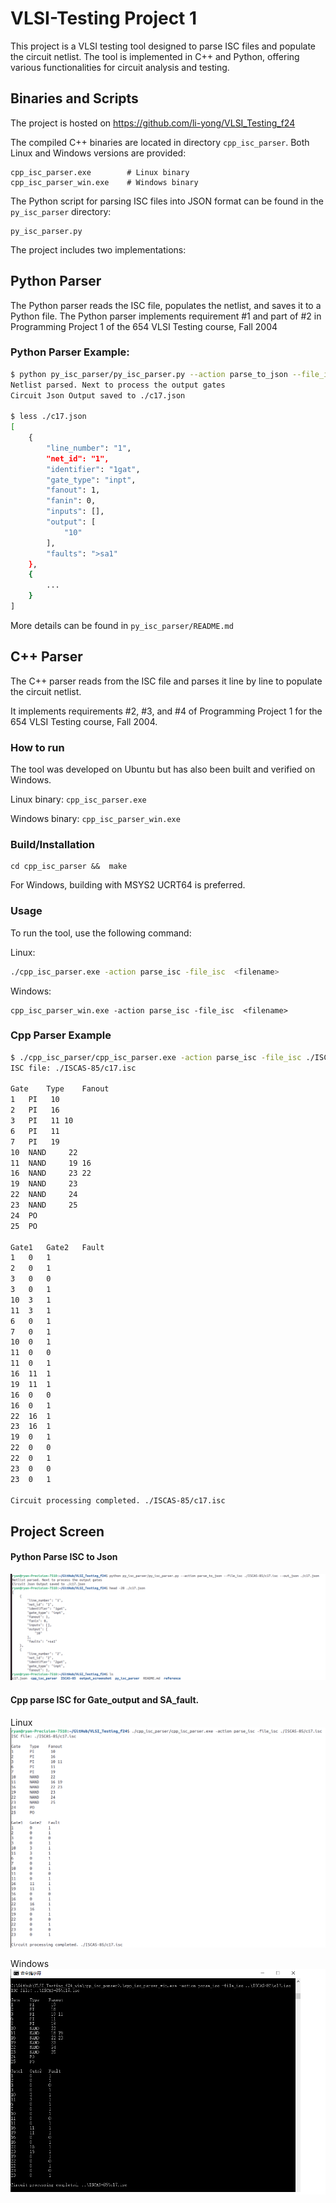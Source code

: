 # VLSI-Testing Project 1

This project is a VLSI testing tool designed to parse ISC files and populate the circuit netlist. The tool is implemented in C++ and Python, offering various functionalities for circuit analysis and testing.

## Binaries and Scripts 
The project is hosted on https://github.com/li-yong/VLSI_Testing_f24

The compiled C++ binaries are located in directory `cpp_isc_parser`. Both Linux and Windows versions are provided:

```
cpp_isc_parser.exe        # Linux binary
cpp_isc_parser_win.exe    # Windows binary
```

The Python script for parsing ISC files into JSON format can be found in the `py_isc_parser` directory:
```
py_isc_parser.py 
```

The project includes two implementations:
## Python Parser
The Python parser reads the ISC file, populates the netlist, and saves it to a Python file.
The Python parser implements requirement #1 and part of #2 in Programming Project 1 of the 654 VLSI Testing course, Fall 2004

### Python Parser Example:
```bash
$ python py_isc_parser/py_isc_parser.py --action parse_to_json --file_isc ./ISCAS-85/c17.isc  --out_json ./c17.json
Netlist parsed. Next to process the output gates
Circuit Json Output saved to ./c17.json

$ less ./c17.json
[
    {
        "line_number": "1",
        "net_id": "1",
        "identifier": "1gat",
        "gate_type": "inpt",
        "fanout": 1,
        "fanin": 0,
        "inputs": [],
        "output": [
            "10"
        ],
        "faults": ">sa1"
    },
    {
        ...
    }
]
```

More details can be found in `py_isc_parser/README.md`

## C++ Parser 
The C++ parser reads from the ISC file and parses it line by line to populate the circuit netlist.

It implements requirements #2, #3, and #4 of Programming Project 1 for the 654 VLSI Testing course, Fall 2004.

### How to run
The tool was developed on Ubuntu but has also been built and verified on Windows.

Linux binary:   `cpp_isc_parser.exe`

Windows binary: `cpp_isc_parser_win.exe`

### Build/Installation
```
cd cpp_isc_parser &&  make 
```

For Windows, building with MSYS2 UCRT64 is preferred.


### Usage
To run the tool, use the following command:

Linux:
```sh
./cpp_isc_parser.exe -action parse_isc -file_isc  <filename>
```

Windows:
```
cpp_isc_parser_win.exe -action parse_isc -file_isc  <filename>
```

### Cpp Parser Example
```bash
$ ./cpp_isc_parser/cpp_isc_parser.exe -action parse_isc -file_isc ./ISCAS-85/c17.isc 
ISC file: ./ISCAS-85/c17.isc

Gate	Type	Fanout
1	PI	 10
2	PI	 16
3	PI	 11 10
6	PI	 11
7	PI	 19
10	NAND	 22
11	NAND	 19 16
16	NAND	 23 22
19	NAND	 23
22	NAND	 24
23	NAND	 25
24	PO	
25	PO	

Gate1	Gate2	Fault
1	0	1
2	0	1
3	0	0
3	0	1
10	3	1
11	3	1
6	0	1
7	0	1
10	0	1
11	0	0
11	0	1
16	11	1
19	11	1
16	0	0
16	0	1
22	16	1
23	16	1
19	0	1
22	0	0
22	0	1
23	0	0
23	0	1

Circuit processing completed. ./ISCAS-85/c17.isc
```

## Project Screen
#### Python Parse ISC to Json
![Python Parse ISC to Json](./output_screenshot/python_parse_isc_to_json.png)


#### Cpp parse ISC for Gate_output and SA_fault.
Linux
![cpp_linux](./output_screenshot/cpp_linux_screenshot.png)

Windows
![cpp_win](./output_screenshot/cpp_windows_run.png)